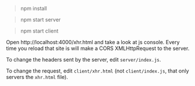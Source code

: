 
> npm install

> npm start server

> npm start client

Open http://localhost:4000/xhr.html and take a look at js console. Every time you reload that site is will make a CORS XMLHttpRequest to the server.

To change the headers sent by the server, edit `server/index.js`.

To change the request, edit `client/xhr.html` (not `client/index.js`, that only servers the `xhr.html` file).
